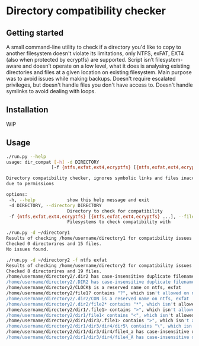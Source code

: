 # Directory compatibility checker

## Getting started
A small command-line utility to check if a directory you'd like to copy to another filesystem doesn't violate its limitations, only NTFS, exFAT, EXT4 (also when protected by ecryptfs) are supported. Script isn’t filesystem-aware and doesn’t operate on a low level, what it does is analysing existing directories and files at a given location on existing filesystem. Main purpose was to avoid issues while making backups. Doesn't require escalated privileges, but doesn't handle files you don't have access to. Doesn't handle symlinks to avoid dealing with loops.

## Installation
WIP

## Usage
 ```sh
./run.py --help
usage: dir_compat [-h] -d DIRECTORY
                  [-f {ntfs,exfat,ext4,ecryptfs} [{ntfs,exfat,ext4,ecryptfs} ...]]

Directory compatibility checker, ignores symbolic links and files inaccessible
due to permissions

options:
  -h, --help            show this help message and exit
  -d DIRECTORY, --directory DIRECTORY
                        Directory to check for compatibility
  -f {ntfs,exfat,ext4,ecryptfs} [{ntfs,exfat,ext4,ecryptfs} ...], --filesystems {ntfs,exfat,ext4,ecryptfs} [{ntfs,exfat,ext4,ecryptfs} ...]
                        Filesystems to check compatibility with
```

 ```sh
./run.py -d ~/directory1
Results of checking /home/username/directory1 for compatibility issues with ntfs, exfat, ext4, ecryptfs:
Checked 0 directorires and 15 files.
No issues found.
 ```

 ```sh
 ./run.py -d ~/directory2 -f ntfs exfat
Results of checking /home/username/directory2 for compatibility issues with ntfs, exfat:
Checked 8 directorires and 19 files.
/home/username/directory2/.dir2 has case-insensitive duplicate filenames in the same directory, which isn't allowed on ntfs, exfat
/home/username/directory2/.DIR2 has case-insensitive duplicate filenames in the same directory, which isn't allowed on ntfs, exfat
/home/username/directory2/CLOCK$ is a reserved name on ntfs, exfat
/home/username/directory2/file1? contains "?", which isn't allowed on ntfs, exfat
/home/username/directory2/.dir2/CON is a reserved name on ntfs, exfat
/home/username/directory2/.dir2/file2* contains "*", which isn't allowed on ntfs, exfat
/home/username/directory2/dir1/.file1> contains ">", which isn't allowed on ntfs, exfat
/home/username/directory2/dir1/file1< contains "<", which isn't allowed on ntfs, exfat
/home/username/directory2/dir1/dir3/.file1> contains ">", which isn't allowed on ntfs, exfat
/home/username/directory2/dir1/dir3/dir4/dir5\ contains "\", which isn't allowed on ntfs, exfat
/home/username/directory2/dir1/dir3/dir4/file4_a has case-insensitive duplicate filenames in the same directory, which isn't allowed on ntfs, exfat
/home/username/directory2/dir1/dir3/dir4/file4_A has case-insensitive duplicate filenames in the same directory, which isn't allowed on ntfs, exfat
 ```